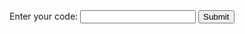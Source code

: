 <html>
<head>
    <title>Enter Code</title>
</head>
<body>
<form>
    <label for="pswd">Enter your code: </label>
    <input type="password" id="pswd">
    <input type="button" value="Submit" onclick="checkPswd();" />
</form>
<!--Function to check password the already set password is admin-->
<script type="text/javascript">
    function checkPswd() {
        var codeOne = "JSA9ND";
        var password = document.getElementById("pswd").value;
        if (password == codeOne) {
             window.location="clue2";
        }
        var codeTwo = "ITSV9Q";
        var password = document.getElementById("pswd").value;
        if (password == codeTwo) {
             window.location="clue3";
        }
        else{
            alert("Passwords do not match.");
        }
    }
</script>
</body>
</html>
